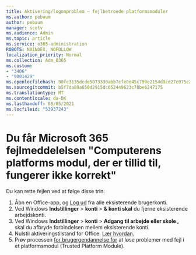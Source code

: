 ```yaml
---
title: Aktivering/logonproblem – fejlbetroede platformsmoduler
ms.author: pebaum
author: pebaum
manager: scotv
ms.audience: Admin
ms.topic: article
ms.service: o365-administration
ROBOTS: NOINDEX, NOFOLLOW
localization_priority: Normal
ms.collection: Adm_O365
ms.custom:
- "3406"
- "9001429"
ms.openlocfilehash: 90fc3135dcde5073330abb7cfe0e45c799e2154d9cd27c075c2c9ac89c18a641
ms.sourcegitcommit: b5f7da89a650d2915dc652449623c78be6247175
ms.translationtype: MT
ms.contentlocale: da-DK
ms.lasthandoff: 08/05/2021
ms.locfileid: "53937243"
---
```

# <a name="fixing-the-microsoft-365-apps-your-computers-trusted-platform-module-is-not-functioning-properly-message"></a>Du får Microsoft 365 fejlmeddelelsen "Computerens platforms modul, der er tillid til, fungerer ikke korrekt"

Du kan rette fejlen ved at følge disse trin:

1. Åbn en Office-app, og [Log ud](https://support.office.com/article/5a20dc11-47e9-4b6f-945d-478cb6d92071) fra alle eksisterende brugerkonti.   
2. Ved Windows **Indstillinger**  >  **konti**  >  **& konti skal** du fjerne eksisterende arbejdskonti. 
3. Ved Windows **Indstillinger**  >  **konti**  >  **Adgang til arbejde eller skole ,** skal du afbryde forbindelsen mellem eksisterende konti. 
4. Nulstil aktiveringstilstand for Office. [Lær hvordan.](https://docs.microsoft.com/office365/troubleshoot/activation/reset-office-365-proplus-activation-state
)
5. Prøv processen [for brugergendannelse for](https://docs.microsoft.com/office365/troubleshoot/administration/connection-issue-when-sign-in-office-2016#symptom-2) at løse problemer med fejl i et platformsmodul (Trusted Platform Module).